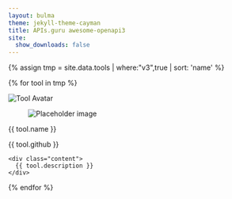 ```yaml
---
layout: bulma
theme: jekyll-theme-cayman
title: APIs.guru awesome-openapi3
site:
  show_downloads: false
---
```


{% assign tmp = site.data.tools | where:"v3",true | sort: 'name' %}

{% for tool in tmp %}
<div class="card is-6">
  <div class="card-image">
    <img src="{{ tool.logo }}" alt="Tool Avatar">
  </div>
  <div class="card-content">
    <div class="media">
      <div class="media-left">
        <figure class="image is-48x48">
          <img src="https://bulma.io/images/placeholders/96x96.png" alt="Placeholder image">
        </figure>
      </div>
      <div class="media-content">
        <p class="title is-4">{{ tool.name }}</p>
        <p class="subtitle is-6">{{ tool.github }}</p>
      </div>
    </div>

    <div class="content">
      {{ tool.description }}
    </div>
  </div>
</div>      
{% endfor %}

<script src="https://cdnjs.cloudflare.com/ajax/libs/zepto/1.2.0/zepto.min.js"></script>
